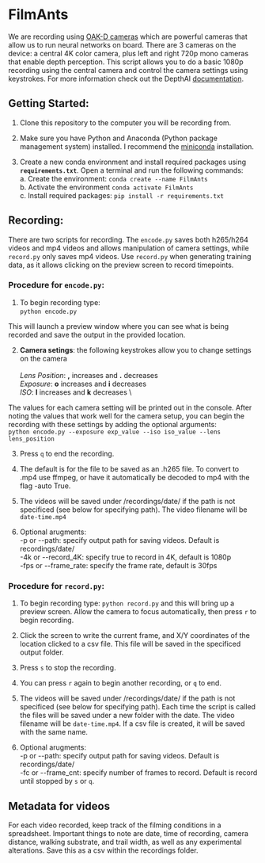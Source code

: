 # FilmAnts
We are recording using [OAK-D cameras](https://shop.luxonis.com/products/1098obcenclosure) which are powerful cameras that allow us to run neural networks on board. There are 3 cameras on the device: a central 4K color camera, plus left and right 720p mono cameras that enable depth perception. This script allows you to do a basic 1080p recording using the central camera and control the camera settings using keystrokes. For more information check out the DepthAI [documentation](https://docs.luxonis.com/en/latest/).

## Getting Started:
1. Clone this repository to the computer you will be recording from.

2. Make sure you have Python and Anaconda (Python package management system) installed. I recommend the [miniconda](https://docs.conda.io/en/latest/miniconda.html) installation.

2. Create a new conda environment and install required packages using **`requirements.txt`**.
Open a terminal and run the following commands:\
a. Create the environment: `conda create --name FilmAnts` \
b. Activate the environment `conda activate FilmAnts` \
c. Install required packages: `pip install -r requirements.txt`

## Recording:
There are two scripts for recording. The `encode.py` saves both h265/h264 videos and mp4 videos and allows manipulation of camera settings, while `record.py` only saves mp4 videos. Use `record.py` when generating training data, as it allows clicking on the preview screen to record timepoints. 

### Procedure for `encode.py`:

1. To begin recording type: \
`python encode.py` 

This will launch a preview window where you can see what is being recorded and save the output in the provided location.

2. **Camera setings**: the following keystrokes allow you to change settings on the camera \
\
*Lens Position*: **,** increases and **.** decreases \
*Exposure*: **o** increases and **i** decreases \
*ISO*: **l** increases and **k** decreases \
 
 The values for each camera setting will be printed out in the console. After noting the values that work well for the camera setup, you can begin the recording with these settings by adding the optional arguments: \
 `python encode.py --exposure exp_value --iso iso_value --lens lens_position`
 
 3. Press `q` to end the recording.
 
 4. The default is for the file to be saved as an .h265 file. To convert to .mp4 use ffmpeg, or have it automatically be decoded to mp4 with the flag -auto True.
 
5. The videos will be saved under /recordings/date/ if the path is not specificed (see below for specifying path). The video filename will be `date-time.mp4`

6. Optional arugments: \
-p or --path: specify output path for saving videos. Default is recordings/date/ \
-4k or --record_4K: specify true to record in 4K, default is 1080p \
-fps or --frame_rate: specify the frame rate, default is 30fps
 
### Procedure for `record.py`: 
1. To begin recording type: `python record.py` and this will bring up a preview screen. Allow the camera to focus automatically, then press `r` to begin recording.

2. Click the screen to write the current frame, and X/Y coordinates of the location clicked to a csv file. This file will be saved in the specificed output folder. 

3. Press `s` to stop the recording.
 
4. You can press `r` again to begin another recording, or `q` to end.

5. The videos will be saved under /recordings/date/ if the path is not specificed (see below for specifying path). Each time the script is called the files will be saved under a new folder with the date. The video filename will be `date-time.mp4`. If a csv file is created, it will be saved with the same name.

6. Optional arugments: \
-p or --path: specify output path for saving videos. Default is recordings/date/ \
-fc or --frame_cnt: specify number of frames to record. Default is record until stopped by `s` or `q`. 

## Metadata for videos
For each video recorded, keep track of the filming conditions in a spreadsheet. Important things to note are date, time of recording, camera distance, walking substrate, and trail width, as well as any experimental alterations. Save this as a csv within the recordings folder.

